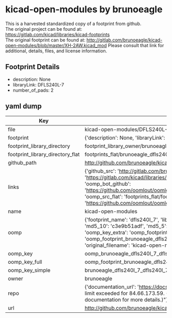 # kicad-open-modules by brunoeagle  
This is a harvested standardized copy of a footprint from github.  
The original project can be found at:  
https://gitlab.com/kicad/libraries/kicad-footprints  
The original footprint can be found at:
http://gitlab.com/brunoeagle/kicad-open-modules/blob/master/XH-2AW.kicad_mod
Please consult that link for additional, details, files, and license information.  
## Footprint Details
* description: None  
* libraryLink: DFLS240L-7  
* number_of_pads: 2  
## yaml dump  
| Key | Value |  
| --- | --- |  
| file | kicad-open-modules/DFLS240L-7.kicad_mod |  
| footprint | {'description': None, 'libraryLink': 'DFLS240L-7', 'number_of_pads': 2} |  
| footprint_library_directory | footprint_library_owner/brunoeagle_kicad-open-modules |  
| footprint_library_directory_flat | footprints_flat/brunoeagle_dfls240l_7_dfls240l_7/working |  
| github_path | http://github.com/brunoeagle/kicad-open-modules/blob/master/DFLS240L-7.kicad_mod |  
| links | {'github_src': 'http://gitlab.com/brunoeagle/kicad-open-modules/blob/master/XH-2AW.kicad_mod', 'github_src_repo': 'https://gitlab.com/kicad/libraries/kicad-footprints', 'oomp_bot': 'footprints/brunoeagle_dfls240l_7_dfls240l_7/working', 'oomp_bot_github': 'https://github.com/oomlout/oomlout_oomp_footprint_bot/tree/main/footprints/brunoeagle_dfls240l_7_dfls240l_7/working', 'oomp_src_flat': 'footprints_flat/footprints_flat/brunoeagle_dfls240l_7_dfls240l_7/working', 'oomp_src_flat_github': 'https://github.com/oomlout/oomlout_oomp_footprint_src/tree/main/footprints_flat/brunoeagle_dfls240l_7_dfls240l_7/working'} |  
| name | kicad-open-modules |  
| oomp | {'footprint_name': 'dfls240l_7', 'library_name': 'dfls240l_7_kicad_mod', 'md5': 'c3e9b51adffcd21bb7a39a90cc31338c', 'md5_10': 'c3e9b51adf', 'md5_5': 'c3e9b', 'md5_6': 'c3e9b5', 'oomp_key': 'oomp_brunoeagle_dfls240l_7_dfls240l_7', 'oomp_key_extra': 'oomp_footprint_brunoeagle_dfls240l_7_dfls240l_7', 'oomp_key_full': 'oomp_footprint_brunoeagle_dfls240l_7_dfls240l_7_c3e9b5', 'oomp_key_simple': 'brunoeagle_dfls240l_7_dfls240l_7', 'original_filename': 'kicad-open-modules/DFLS240L-7.kicad_mod', 'owner_name': 'brunoeagle'} |  
| oomp_key | oomp_brunoeagle_dfls240l_7_dfls240l_7 |  
| oomp_key_full | oomp_footprint_brunoeagle_dfls240l_7_dfls240l_7 |  
| oomp_key_simple | brunoeagle_dfls240l_7_dfls240l_7 |  
| owner | brunoeagle |  
| repo | {'documentation_url': 'https://docs.github.com/rest/overview/resources-in-the-rest-api#rate-limiting', 'message': "API rate limit exceeded for 84.66.173.59. (But here's the good news: Authenticated requests get a higher rate limit. Check out the documentation for more details.)"} |  
| url | http://github.com/brunoeagle/kicad-open-modules |  

